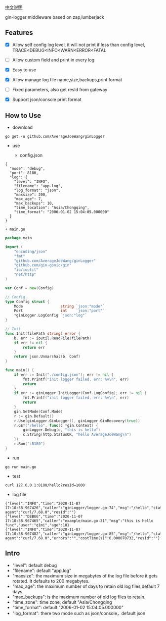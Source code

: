 

[中文说明](./CN.md)

gin-logger middleware based on zap,lumberjack

## Features

+ [X] Allow self config log level, it will not print if less than config level, TRACE<DEBUG<INFO<WARN<ERROR<FATAL
+ [ ] Allow custom field and print in every log
+ [X] Easy to use
+ [X] Allow manage log file name,size,backups,print format
+ [ ] Fixed parameters, also get resId from gateway
+ [X] Support json/console print format


## How to Use

+ download

```
go get -u github.com/AverageJoeWang/ginLogger
```

+ use

    - config.json
    
```
{
  "mode": "debug",
  "port": 8180,
  "log": {
    "level": "INFO",
    "filename": "app.log",
    "log_format": "json",
    "maxsize": 200,
    "max_age": 7,
    "max_backups": 10,
    "time_location": "Asia/Chongqing",
    "time_format": "2006-01-02 15:04:05.000000"
  }
}
```

    + main.go

```go
package main

import (
	"encoding/json"
	"fmt"
	"github.com/AverageJoeWang/ginLogger"
	"github.com/gin-gonic/gin"
	"io/ioutil"
	"net/http"
)

var Conf = new(Config)

// Config
type Config struct {
	Mode                 string `json:"mode"`
	Port                 int    `json:"port"`
	*ginLogger.LogConfig `json:"log"`
}

// Init
func Init(filePath string) error {
	b, err := ioutil.ReadFile(filePath)
	if err != nil {
		return err
	}
	return json.Unmarshal(b, Conf)
}

func main() {
	if err := Init("./config.json"); err != nil {
		fmt.Printf("init logger failed, err: %v\n", err)
		return
	}
	if err := ginLogger.InitLogger(Conf.LogConfig); err != nil {
		fmt.Printf("init logger failed, err: %v\n", err)
		return
	}
	gin.SetMode(Conf.Mode)
	r := gin.Default()
	r.Use(ginLogger.GinLogger(), ginLogger.GinRecovery(true))
	r.GET("/hello", func(c *gin.Context) {
		ginLogger.Debug(c, "this is hello")
		c.String(http.StatusOK, "hello AverageJoeWang\n")
	})
	r.Run(":8180")
}
```

+ run

```
go run main.go
```



+ test

```shell script
curl 127.0.0.1:8180/hello?resId=1000
```

+ log file

```
{"level":"INFO","time":"2020-11-07 17:10:58.967426","caller":"ginLogger/logger.go:74","msg":"/hello","status":200,"method":"GET","path":"/hello","query":"name=wlf","ip":"127.0.0.1","user-agent":"curl/7.68.0","resId":""}
{"level":"DEBUG","time":"2020-11-07 17:10:58.967465","caller":"example/main.go:31","msg":"this is hello func","user":"q1mi","age":18}
{"level":"INFO","time":"2020-11-07 17:10:58.967482","caller":"ginLogger/logger.go:85","msg":"/hello","status":200,"method":"GET","path":"/hello","query":"name=wlf","ip":"127.0.0.1","user-agent":"curl/7.68.0","errors":"","costTime(s)":0.000070732,"resId":""}
```

## Intro

+ "level": default debug
+ "filename": default "app.log"
+ "maxsize": the maximum size in megabytes of the log file before it gets rotated. It defaults to 200 megabytes.
+ "max_age": the maximum number of days to retain old log files,default 7 days
+ "max_backups": is the maximum number of old log files to retain.
+ "time_zone": time zone, default "Asia/Chongqing
+ "time_format": default "2006-01-02 15:04:05.000000"
+ "log_format": there two mode such as json/console，default json

